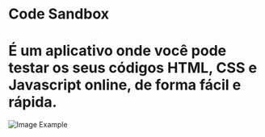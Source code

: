 # Code Sandbox
# É um aplicativo onde você pode testar os seus códigos HTML, CSS e Javascript online, de forma fácil e rápida.

![Image Example](https://image.ibb.co/nKYjkS/codesandbox.png)